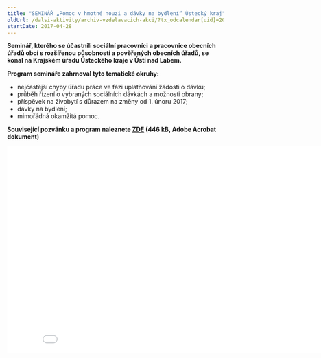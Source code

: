 ```yaml
---
title: "SEMINÁŘ „Pomoc v hmotné nouzi a dávky na bydlení“ Ústecký kraj"
oldUrl: /dalsi-aktivity/archiv-vzdelavacich-akci/?tx_odcalendar[uid]=204&cHash=d38842376543d51aad3f3cfc178b96ff
startDate: 2017-04-28
---
```


<p><strong>Seminář, kterého se účastnili sociální pracovníci a pracovnice obecních úřadů obcí s rozšířenou působností a pověřených obecních úřadů, se konal na Krajském úřadu Ústeckého kraje v Ústí nad Labem.</strong></p>
<p><strong>Program semináře zahrnoval tyto tematické okruhy:</strong></p><ul><li>nejčastější chyby úřadu práce ve fázi uplatňování žádosti o dávku;</li><li>průběh řízení o vybraných sociálních dávkách a možnosti obrany;</li><li>příspěvek na živobytí s důrazem na změny od 1. únoru 2017;</li><li>dávky na bydlení;</li><li>mimořádná okamžitá pomoc. </li></ul><p><strong>Související pozvánku a program naleznete <a href="https://www.ochrance.cz/uploads-import/projekt_ESF/00_2017_SEMINARE/ARCHIV_2017/Seminare_archiv/04_28_Pomoc_v_hmotne_nouzi_a_davky_na_bydleni_pozvanka.pdf" target="_blank">ZDE</a> (446 kB, Adobe Acrobat dokument)</strong></p>
<div class="kalendar_video">
<iframe src="//ochrance.livebox.cz/sal1.html" width="854" height="480" frameborder="0" scrolling="no" mozallowfullscreen="" webkitallowfullscreen="" allowfullscreen=""></iframe>
</div>
